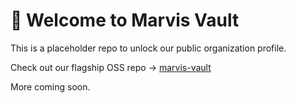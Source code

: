 # 👋 Welcome to Marvis Vault

This is a placeholder repo to unlock our public organization profile.

Check out our flagship OSS repo → [marvis-vault](https://github.com/marvisvault/marvis-vault)

More coming soon.
